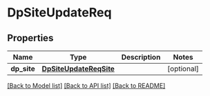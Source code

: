 # DpSiteUpdateReq

## Properties
Name | Type | Description | Notes
------------ | ------------- | ------------- | -------------
**dp_site** | [**DpSiteUpdateReqSite**](DpSiteUpdateReqSite.md) |  | [optional] 

[[Back to Model list]](../README.md#documentation-for-models) [[Back to API list]](../README.md#documentation-for-api-endpoints) [[Back to README]](../README.md)


